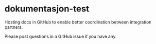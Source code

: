 # dokumentasjon-test

Hosting docs in GitHub to enable better coordination between integration partners.

Please post questions in a GitHub issue if you have any.
